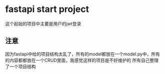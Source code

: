 # fastapi start project

这个起始的项目中主要是用户的jwt登录


## 注意
因为fastapi中给的项目结构太乱了，所有的model都放在一个model.py中，所有的内容都都放在一个CRUD里面，我感觉这样的项目是不好维护的
所有自己整理了一个项目结构


